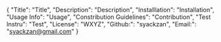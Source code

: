 {
	"Title": "Title",
	"Description": "Description",
	"Installlation": "Installation",
	"Usage Info": "Usage",
	"Constribution Guidelines": "Contribution",
	"Test Instru": "Test",
	"License": "WXYZ",
	"Github:": "syackzan",
	"Email:": "syackzan@gmail.com"
}